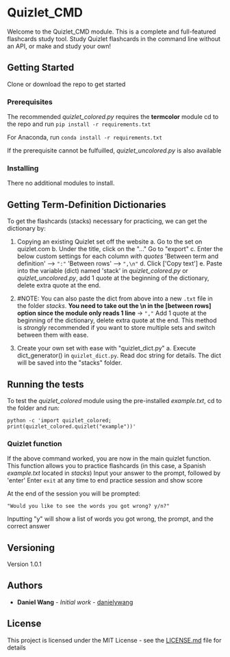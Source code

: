 # Quizlet_CMD

Welcome to the Quizlet_CMD module. This is a complete and full-featured flashcards study tool. Study Quizlet flashcards in the command line without an API, or make and study your own!

## Getting Started

Clone or download the repo to get started

### Prerequisites

The recommended *quizlet_colored.py* requires the **termcolor** module
cd to the repo and run 
```pip install -r requirements.txt``` 

For Anaconda, run 
```conda install -r requirements.txt```

If the prerequisite cannot be fulfuilled, *quizlet_uncolored.py* is also available

### Installing

There no additional modules to install. 

## Getting Term-Definition Dictionaries
To get the flashcards (stacks) necessary for practicing, we can get the dictionary by:
1.  Copying an existing Quizlet set off the website
	a. Go to the set on quizlet.com
	b. Under the title, click on the "..."  Go to "export"
	c. Enter the below custom settings for each column *with quotes*
		'Between term and definition' ⟶  ```":"```
		'Between rows' ⟶  ```",\n"```
	d. Click ['Copy text']
	e. Paste into the variable (dict) named 'stack' in *quizlet_colored.py* or *quizlet_uncolored.py*, add 1 quote at the beginning of the dictionary, delete extra quote at the end.
  
2.  #NOTE: You can also paste the dict from above into a new ```.txt``` file in the folder *stacks*. __You need to take out the \n in the [between rows] option since the module only reads 1 line__  -> ```","```
    Add 1 quote at the beginning of the dictionary, delete extra quote at the end.
    This method is *strongly* recommended if you want to store multiple sets and switch between them with ease.

3. Create your own set with ease with "quizlet_dict.py"
	a. Execute dict_generator() in ```quizlet_dict.py```. Read doc string for details. The dict will be saved into the "stacks" folder. 


## Running the tests

To test the *quizlet_colored* module using the pre-installed *example.txt*, cd to the folder and run:

```python -c 'import quizlet_colored; print(quizlet_colored.quizlet("example"))' ```

### Quizlet function

If the above command worked, you are now in the main quizlet function. This function allows you to practice flashcards (in this case, a Spanish *example.txt* located in *stacks*)
Input your answer to the prompt, followed by 'enter'
Enter ```exit``` at any time to end practice session and show score

At the end of the session you will be prompted:
```
"Would you like to see the words you got wrong? y/n?"
```
Inputting "y" will show a list of words you got wrong, the prompt, and the correct answer


## Versioning

Version 1.0.1

## Authors

* **Daniel Wang** - *Initial work* - [danielywang](https://github.com/danielywang)

## License

This project is licensed under the MIT License - see the [LICENSE.md](LICENSE.md) file for details

